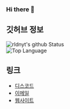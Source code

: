### Hi there 🎉

## 깃허브 정보
![rldnyt's github Status](https://github-readme-stats.vercel.app/api?username=namnyang&show_icons=true&count_private=true&theme=gotham)<br>
![Top Language](https://github-readme-stats.vercel.app/api/top-langs/?username=namnyang&langs_count=100&layout=compact&theme=gotham)<br>



## 링크
+ [디스코드]()
+ [이메일](mailto:)
+ [웹사이트]()
